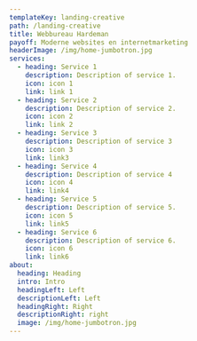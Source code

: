 ```yaml
---
templateKey: landing-creative
path: /landing-creative
title: Webbureau Hardeman
payoff: Moderne websites en internetmarketing
headerImage: /img/home-jumbotron.jpg
services:
  - heading: Service 1
    description: Description of service 1.
    icon: icon 1
    link: link 1
  - heading: Service 2
    description: Description of service 2.
    icon: icon 2
    link: link 2
  - heading: Service 3
    description: Description of service 3
    icon: icon 3
    link: link3
  - heading: Service 4
    description: Description of service 4
    icon: icon 4
    link: link4
  - heading: Service 5
    description: Description of service 5.
    icon: icon 5
    link: link5
  - heading: Service 6
    description: Description of service 6.
    icon: icon 6
    link: link6
about:
  heading: Heading
  intro: Intro
  headingLeft: Left
  descriptionLeft: Left
  headingRight: Right
  descriptionRight: right
  image: /img/home-jumbotron.jpg
---
```

